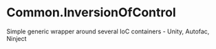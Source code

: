Common.InversionOfControl
=========================

Simple generic wrapper around several IoC containers - Unity, Autofac, Ninject
